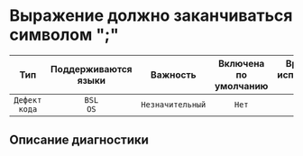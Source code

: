 # Выражение должно заканчиваться символом ";"

| Тип | Поддерживаются<br/>языки | Важность | Включена<br/>по умолчанию | Время на<br/>исправление (мин) | Тэги |
| :-: | :-: | :-: | :-: | :-: | :-: |
| `Дефект кода` | `BSL`<br/>`OS` | `Незначительный` | `Нет` | `1` | `standard`<br/>`badpractice` |


## <TODO PARAMS>

## Описание диагностики
